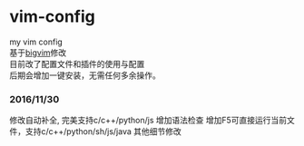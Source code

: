 # vim-config
my vim config  
基于[bigvim](https://github.com/Stephen1993/bigvim)修改  
目前改了配置文件和插件的使用与配置  
后期会增加一键安装，无需任何多余操作。
### 2016/11/30
修改自动补全, 完美支持c/c++/python/js
增加语法检查
增加F5可直接运行当前文件，支持c/c++/python/sh/js/java
其他细节修改
